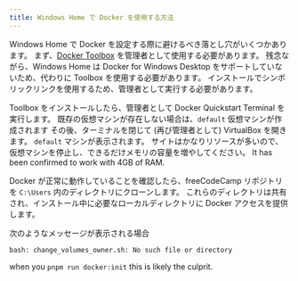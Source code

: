 ```yaml
---
title: Windows Home で Docker を使用する方法
---
```


Windows Home で Docker を設定する際に避けるべき落とし穴がいくつかあります。 まず、[Docker Toolbox](https://docs.docker.com/toolbox/toolbox_install_windows/) を管理者として使用する必要があります。 残念ながら、Windows Home は Docker for Windows Desktop をサポートしていないため、代わりに Toolbox を使用する必要があります。 インストールでシンボリックリンクを使用するため、管理者として実行する必要があります。

Toolbox をインストールしたら、管理者として Docker Quickstart Terminal を実行します。 既存の仮想マシンが存在しない場合は、`default` 仮想マシンが作成されます その後、ターミナルを閉じて (再び管理者として) VirtualBox を開きます。 `default` マシンが表示されます。 サイトはかなりリソースが多いので、仮想マシンを停止し、できるだけメモリの容量を増やしてください。 It has been confirmed to work with 4GB of RAM.

Docker が正常に動作していることを確認したら、freeCodeCamp リポジトリを `C:\Users` 内のディレクトリにクローンします。 これらのディレクトリは共有され、インストール中に必要なローカルディレクトリに Docker アクセスを提供します。

次のようなメッセージが表示される場合

```shell
bash: change_volumes_owner.sh: No such file or directory
```

when you `pnpm run docker:init` this is likely the culprit.
